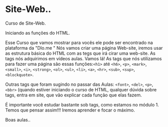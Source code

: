 # Site-Web..
Curso de Site-Web.

Iniciando as funções do HTML.

Esse Curso que vamos mostrar para vocês ele pode ser encontrado  na plataforma da "DIo.me "
Nós vamos criar uma página Web-site, iremos usar as estrutura básica do HTML com as tegs que irá cirar uma web-site.
As tags nós adquirimos em vídeos aulas.
Vamos lá!
As tags que nós utilizamos para fazer uma página são essas funções:`<h1>` até `<h6>`, `<p>`, `<mark>`, `<small>`, `<i>`, `<strong>`, `<ol>`, `<ul>`, `<li>`, `<a>`, `<hr>`, `<sub>`, `<sup>`, `<blockquote>`.

Outras tags que foram sugindo no passar das Aulas: `<font>`, `<del>`, `<p>`, `<bbr>` (quando estiver iniciando o curso de HTML, qualquer dúvida sobre tags, entra em   site, que vão explicar cada função que elas fazem.

É importante você estudar bastante sob tags, como estamos no módulo 1. Temos que pensar assim!!! Iremos aprender e focar o máximo.

Boas aulas..
